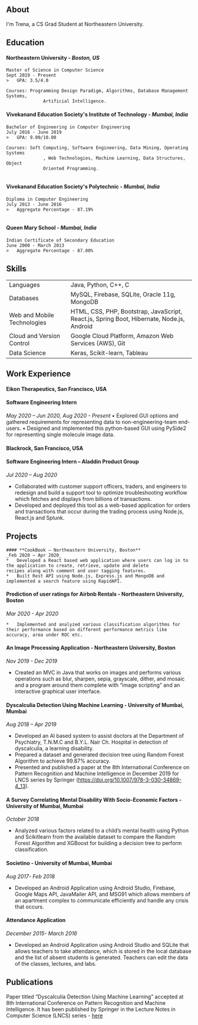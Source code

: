 ## About

I'm Trena, a CS Grad Student at Northeastern University.


## Education

#### **Northeastern University** - _Boston, US_ 

```
Master of Science in Computer Science                                          Sept 2019 - Present 
>   GPA: 3.5/4.0

Courses: Programming Design Paradigm, Algorithms, Database Management Systems,
              Artificial Intelligence.                                                             
```
#### **Vivekanand Education Society's Institute of Technology** - _Mumbai, India_

```
Bachelor of Engineering in Computer Engineering                         July 2016 - June 2019 
>   GPA: 9.00/10.00

Courses: Soft Computing, Software Engineering, Data Mining, Operating Systems
              , Web Technologies, Machine Learning, Data Structures, Object 
              Oriented Programming.
                                                             
```

#### **Vivekanand Education Society's Polytechnic** - _Mumbai, India_

```
Diploma in Computer Engineering                                                  July 2013 - June 2016
>   Aggregate Percentage - 87.19%
                                                           
```

#### **Queen Mary School** - _Mumbai, India_

```
Indian Certificate of Secondary Education                                   June 2000 - March 2013
>   Aggregate Percentage - 87.00%

```

## Skills

|     |   | 
|:-------------|:------------------|
| Languages    | Java, Python, C++, C |
| Databases   |MySQL, Firebase, SQLite, Oracle 11g, MongoDB   |
| Web and Mobile Technologies           | HTML, CSS, PHP, Bootstrap, JavaScript, React.js, Spring Boot, Hibernate, Node.js, Android     |
| Cloud and Version Control | Google Cloud Platform, Amazon Web Services (AWS), Git |
|Data Science|Keras, Scikit-learn, Tableau|



## Work Experience

#### Eikon Therapeutics, San Francisco, USA                                                                 
#### Software Engineering Intern                                                                                     
_May 2020 – Jun 2020, Aug 2020 - Present_
•	Explored GUI options and gathered requirements for representing data to non-engineering-team end-users.
•	Designed and implemented this python-based GUI using PySide2 for representing single molecule image data.

#### Blackrock, San Francisco, USA 
#### Software Engineering Intern – Aladdin Product Group  
_Jul 2020 – Aug 2020_
*   Collaborated with customer support officers, traders, and engineers to redesign and build a support tool to optimize troubleshooting workflow which fetches and displays from billions of transactions.
*   Developed and deployed this tool as a web-based application for orders and transactions that occur during the trading process using Node.js, React.js and Splunk. 

## Projects

```
#### **CookBook – Northeastern University, Boston**  
_Feb 2020 – Apr 2020_
*   Developed a React based web application where users can log in to the application to create, retrieve, update and delete
recipes along with comment and user tagging features.
*   Built Rest API using Node.js, Express.js and MongoDB and implemented a search feature using RapidAPI.
```
#### **Prediction of user ratings for Airbnb Rentals - Northeastern University, Boston**  
_Mar 2020 - Apr 2020_
```
*   Implemented and analyzed various classification algorithms for their performance based on different performance metrics like accuracy, area under ROC etc. 
```

#### **An Image Processing Application - Northeastern University, Boston**
_Nov 2019 - Dec 2019_
*   Created an MVC in Java that works on images and performs various operations such as blur, sharpen, sepia, grayscale, dither, and mosaic and a program around them complete with “image scripting” and an interactive graphical user interface.

#### **Dyscalculia Detection Using Machine Learning - University of Mumbai, Mumbai** 
_Aug 2018 – Apr 2019_
*   Developed an AI based system to assist doctors at the Department of Psychiatry, T.N.M.C and B.Y.L. Nair Ch. Hospital in detection of dyscalculia, a learning disability.
*   Prepared a dataset and generated decision tree using Random Forest Algorithm to achieve 99.87% accuracy.
*   Presented and published a paper at the 8th International Conference on Pattern Recognition and Machine Intelligence in December 2019 for LNCS series by Springer (https://doi.org/10.1007/978-3-030-34869-4_13).

#### A Survey Correlating Mental Disability With Socio-Economic Factors - University of Mumbai, Mumbai
_October 2018_
*   Analyzed various factors related to a child’s mental health using Python and Scikitlearn from the available dataset to compare the Random Forest Algorithm and XGBoost for building a decision tree to perform classification.

#### **Societino - University of Mumbai, Mumbai** 
_Aug 2017- Feb 2018_
*   Developed an Android Application using Android Studio, Firebase, Google Maps API, JavaMailer API, and MSG91 which allows members of an apartment complex to communicate efficiently and handle any crisis that occurs.

#### Attendance Application         
_December 2015- March 2016_
*   Developed an Android Application using Android Studio and SQLite that allows teachers to take attendance, which is stored in the local database and the list of absent students is generated. Teachers can edit the data of the classes, lectures, and labs.





## Publications

Paper titled “Dyscalculia Detection Using Machine Learning” accepted at 8th International Conference on Pattern Recognition and
Machine Intelligence. It has been published by Springer in the Lecture Notes in Computer Science (LNCS) series -
[here](https://doi.org/10.1007/978-3-030-34869-4_13)
